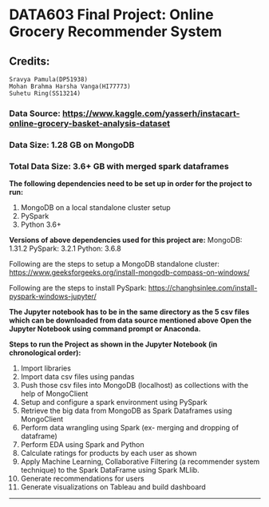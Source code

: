 # DATA603 Final Project: Online Grocery Recommender System

## Credits:
	Sravya Pamula(DP51938)
	Mohan Brahma Harsha Vanga(HI77773)
	Suhetu Ring(SS13214)

### Data Source: https://www.kaggle.com/yasserh/instacart-online-grocery-basket-analysis-dataset
### Data Size: 1.28 GB on MongoDB
### Total Data Size: 3.6+ GB with merged spark dataframes

**The following dependencies need to be set up in order for the project to run:**
1. MongoDB on a local standalone cluster setup
2. PySpark
3. Python 3.6+

**Versions of above dependencies used for this project are:**
MongoDB: 1.31.2
PySpark: 3.2.1
Python: 3.6.8


Following are the steps to setup a MongoDB standalone cluster:
https://www.geeksforgeeks.org/install-mongodb-compass-on-windows/

Following are the steps to install PySpark:
https://changhsinlee.com/install-pyspark-windows-jupyter/


**The Jupyter notebook has to be in the same directory as the 5 csv files which can be downloaded from data source mentioned above**
**Open the Jupyter Notebook using command prompt or Anaconda.**


**Steps to run the Project as shown in the Jupyter Notebook (in chronological order):**

1. Import libraries
2. Import data csv files using pandas
3. Push those csv files into MongoDB (localhost) as collections with the help of MongoClient
4. Setup and configure a spark environment using PySpark
5. Retrieve the big data from MongoDB as Spark Dataframes using MongoClient
6. Perform data wrangling using Spark (ex- merging and dropping of dataframe)
7. Perform EDA using Spark and Python
8. Calculate ratings for products by each user as shown
9. Apply Machine Learning, Collaborative Filtering (a recommender system technique) to the Spark DataFrame using Spark MLlib.
10. Generate recommendations for users
11. Generate visualizations on Tableau and build dashboard

-------------------------------------------------------------------------
